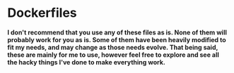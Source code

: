 # Dockerfiles
**I don't recommend that you use any of these files as is. None of them will probably work for you as is. Some of them have been heavily modified to fit my needs, and may change as those needs evolve. That being said, these are mainly for me to use, however feel free to explore and see all the hacky things I've done to make everything work.**

